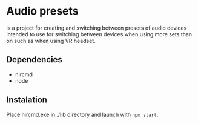 # Audio presets
is a project for creating and switching between presets of audio devices intended to use for switching between devices when using more sets than on such as when using VR headset.

## Dependencies
+ nircmd
+ node

## Instalation
Place nircmd.exe in ./lib directory and launch with `npm start`.
